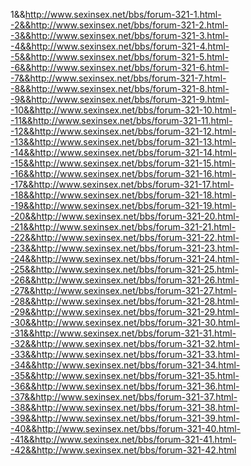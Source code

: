 1&&http://www.sexinsex.net/bbs/forum-321-1.html--2&&http://www.sexinsex.net/bbs/forum-321-2.html--3&&http://www.sexinsex.net/bbs/forum-321-3.html--4&&http://www.sexinsex.net/bbs/forum-321-4.html--5&&http://www.sexinsex.net/bbs/forum-321-5.html--6&&http://www.sexinsex.net/bbs/forum-321-6.html--7&&http://www.sexinsex.net/bbs/forum-321-7.html--8&&http://www.sexinsex.net/bbs/forum-321-8.html--9&&http://www.sexinsex.net/bbs/forum-321-9.html--10&&http://www.sexinsex.net/bbs/forum-321-10.html--11&&http://www.sexinsex.net/bbs/forum-321-11.html--12&&http://www.sexinsex.net/bbs/forum-321-12.html--13&&http://www.sexinsex.net/bbs/forum-321-13.html--14&&http://www.sexinsex.net/bbs/forum-321-14.html--15&&http://www.sexinsex.net/bbs/forum-321-15.html--16&&http://www.sexinsex.net/bbs/forum-321-16.html--17&&http://www.sexinsex.net/bbs/forum-321-17.html--18&&http://www.sexinsex.net/bbs/forum-321-18.html--19&&http://www.sexinsex.net/bbs/forum-321-19.html--20&&http://www.sexinsex.net/bbs/forum-321-20.html--21&&http://www.sexinsex.net/bbs/forum-321-21.html--22&&http://www.sexinsex.net/bbs/forum-321-22.html--23&&http://www.sexinsex.net/bbs/forum-321-23.html--24&&http://www.sexinsex.net/bbs/forum-321-24.html--25&&http://www.sexinsex.net/bbs/forum-321-25.html--26&&http://www.sexinsex.net/bbs/forum-321-26.html--27&&http://www.sexinsex.net/bbs/forum-321-27.html--28&&http://www.sexinsex.net/bbs/forum-321-28.html--29&&http://www.sexinsex.net/bbs/forum-321-29.html--30&&http://www.sexinsex.net/bbs/forum-321-30.html--31&&http://www.sexinsex.net/bbs/forum-321-31.html--32&&http://www.sexinsex.net/bbs/forum-321-32.html--33&&http://www.sexinsex.net/bbs/forum-321-33.html--34&&http://www.sexinsex.net/bbs/forum-321-34.html--35&&http://www.sexinsex.net/bbs/forum-321-35.html--36&&http://www.sexinsex.net/bbs/forum-321-36.html--37&&http://www.sexinsex.net/bbs/forum-321-37.html--38&&http://www.sexinsex.net/bbs/forum-321-38.html--39&&http://www.sexinsex.net/bbs/forum-321-39.html--40&&http://www.sexinsex.net/bbs/forum-321-40.html--41&&http://www.sexinsex.net/bbs/forum-321-41.html--42&&http://www.sexinsex.net/bbs/forum-321-42.html